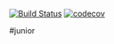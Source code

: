 [![Build Status](https://travis-ci.org/rodionvinokur/job4j.svg?branch=master)](https://travis-ci.org/rodionvinokur/job4j)
[![codecov](https://codecov.io/gh/rodionvinokur/job4j/branch/master/graph/badge.svg)](https://codecov.io/gh/rodionvinokur/job4j)

#junior